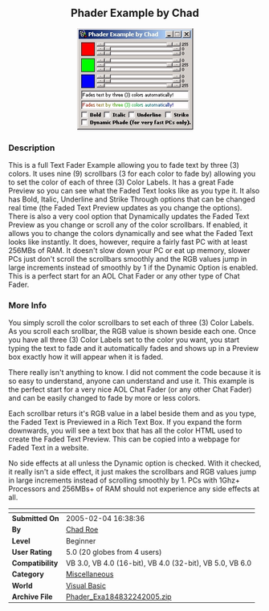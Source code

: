 ﻿<div align="center">

## Phader Example by Chad

<img src="PIC200524183721976.jpg">
</div>

### Description

This is a full Text Fader Example allowing you to fade text by three (3) colors. It uses nine (9) scrollbars (3 for each color to fade by) allowing you to set the color of each of three (3) Color Labels. It has a great Fade Preview so you can see what the Faded Text looks like as you type it. It also has Bold, Italic, Underline and Strike Through options that can be changed real time (the Faded Text Preview updates as you change the options). There is also a very cool option that Dynamically updates the Faded Text Preview as you change or scroll any of the color scrollbars. If enabled, it allows you to change the colors dynamically and see what the Faded Text looks like instantly. It does, however, require a fairly fast PC with at least 256MBs of RAM. It doesn't slow down your PC or eat up memory, slower PCs just don't scroll the scrollbars smoothly and the RGB values jump in large increments instead of smoothly by 1 if the Dynamic Option is enabled. This is a perfect start for an AOL Chat Fader or any other type of Chat Fader.
 
### More Info
 
You simply scroll the color scrollbars to set each of three (3) Color Labels. As you scroll each srollbar, the RGB value is shown beside each one. Once you have all three (3) Color Labels set to the color you want, you start typing the text to fade and it automatically fades and shows up in a Preview box exactly how it will appear when it is faded.

There really isn't anything to know. I did not comment the code because it is so easy to understand, anyone can understand and use it. This example is the perfect start for a very nice AOL Chat Fader (or any other Chat Fader) and can be easily changed to fade by more or less colors.

Each scrollbar returs it's RGB value in a label beside them and as you type, the Faded Text is Previewed in a Rich Text Box. If you expand the form downwards, you will see a text box that has all the color HTML used to create the Faded Text Preview. This can be copied into a webpage for Faded Text in a website.

No side effects at all unless the Dynamic option is checked. With it checked, it really isn't a side effect, it just makes the scrollbars and RGB values jump in large increments instead of scrolling smoothly by 1. PCs with 1Ghz+ Processors and 256MBs+ of RAM should not experience any side effects at all.


<span>             |<span>
---                |---
**Submitted On**   |2005-02-04 16:38:36
**By**             |[Chad Roe](https://github.com/Planet-Source-Code/PSCIndex/blob/master/ByAuthor/chad-roe.md)
**Level**          |Beginner
**User Rating**    |5.0 (20 globes from 4 users)
**Compatibility**  |VB 3\.0, VB 4\.0 \(16\-bit\), VB 4\.0 \(32\-bit\), VB 5\.0, VB 6\.0
**Category**       |[Miscellaneous](https://github.com/Planet-Source-Code/PSCIndex/blob/master/ByCategory/miscellaneous__1-1.md)
**World**          |[Visual Basic](https://github.com/Planet-Source-Code/PSCIndex/blob/master/ByWorld/visual-basic.md)
**Archive File**   |[Phader\_Exa184832242005\.zip](https://github.com/Planet-Source-Code/chad-roe-phader-example-by-chad__1-58694/archive/master.zip)








